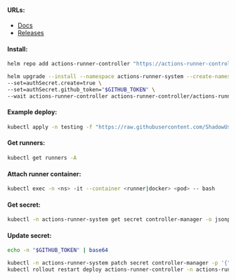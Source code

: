 #### URLs:
- [Docs](https://github.com/actions/actions-runner-controller/tree/master/docs)
- [Releases](https://github.com/actions/actions-runner-controller/releases)

#### Install:
```bash
helm repo add actions-runner-controller "https://actions-runner-controller.github.io/actions-runner-controller"
```
```bash
helm upgrade --install --namespace actions-runner-system --create-namespace \
--set=authSecret.create=true \
--set=authSecret.github_token="$GITHUB_TOKEN" \
--wait actions-runner-controller actions-runner-controller/actions-runner-controller
```

#### Example deploy:
```bash
kubectl apply -n testing -f "https://raw.githubusercontent.com/ShadowUser17/BasicInstalls/master/github/runner-deploy.yml"
```

#### Get runners:
```bash
kubectl get runners -A
```

#### Attach runner container:
```bash
kubectl exec -n <ns> -it --container <runner|docker> <pod> -- bash
```

#### Get secret:
```bash
kubectl -n actions-runner-system get secret controller-manager -o jsonpath="{.data.github_token}" | base64 -d; echo
```

#### Update secret:
```bash
echo -n "$GITHUB_TOKEN" | base64
```
```bash
kubectl -n actions-runner-system patch secret controller-manager -p '{"data": {"github_token": "<secret>"}}' && \
kubectl rollout restart deploy actions-runner-controller -n actions-runner-system
```
